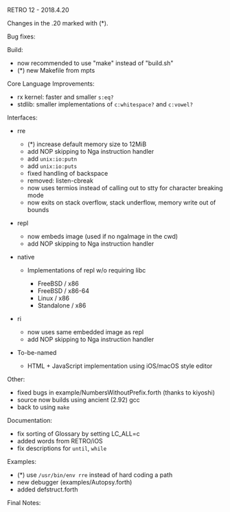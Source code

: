 RETRO 12 - 2018.4.20

Changes in the .20 marked with (*).

Bug fixes:

Build:

- now recommended to use "make" instead of "build.sh"
- (*) new Makefile from mpts

Core Language Improvements:

- rx kernel: faster and smaller `s:eq?`
- stdlib: smaller implementations of `c:whitespace?` and `c:vowel?`

Interfaces:

- rre

  - (*) increase default memory size to 12MiB
  - add NOP skipping to Nga instruction handler
  - add `unix:io:putn`
  - add `unix:io:puts`
  - fixed handling of backspace
  - removed: listen-cbreak
  - now uses termios instead of calling out to stty for
    character breaking mode
  - now exits on stack overflow, stack underflow, memory write out of bounds

- repl

  - now embeds image (used if no ngaImage in the cwd)
  - add NOP skipping to Nga instruction handler

- native

  - Implementations of repl w/o requiring libc

    - FreeBSD / x86
    - FreeBSD / x86-64
    - Linux / x86
    - Standalone / x86

- ri

  - now uses same embedded image as repl
  - add NOP skipping to Nga instruction handler

- To-be-named

  - HTML + JavaScript implementation using iOS/macOS style editor

Other:

- fixed bugs in example/NumbersWithoutPrefix.forth (thanks to kiyoshi)
- source now builds using ancient (2.92) gcc
- back to using `make`

Documentation:

- fix sorting of Glossary by setting LC_ALL=c
- added words from RETRO/iOS
- fix descriptions for `until`, `while`

Examples:

- (*) use `/usr/bin/env rre` instead of hard coding a path
- new debugger (examples/Autopsy.forth)
- added defstruct.forth

Final Notes:
